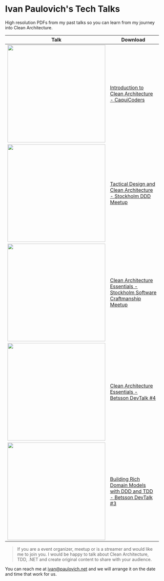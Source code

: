 # Ivan Paulovich's Tech Talks

High resolution PDFs from my past talks so you can learn from my journey into Clean Architecture.

| Talk            | Download                                                           |
|----------------------|-----------------------------------------------------------------------|
| <a href="https://github.com/ivanpaulovich/TechTalks/raw/master/Introduction%20to%20Clean%20Architecture-CaquiCoders/Introduction%20to%20Clean%20Architecture-CaquiCoders.pdf"><img src="https://github.com/ivanpaulovich/TechTalks/raw/master/Introduction to Clean Architecture-CaquiCoders/Introduction to Clean Architecture-CaquiCoders.001.jpeg" width=320 /></a>             | [Introduction to Clean Architecture - CaquiCoders](https://github.com/ivanpaulovich/TechTalks/raw/master/Introduction%20to%20Clean%20Architecture-CaquiCoders/Introduction%20to%20Clean%20Architecture-CaquiCoders.pdf)       |
| <a href="https://github.com/ivanpaulovich/TechTalks/raw/master/Ivan-Paulovich-Tactical-Design-With-Clean-Architecture/Ivan-Paulovich-Tactical-Design-With-Clean-Architecture.pdf"><img src="https://github.com/ivanpaulovich/TechTalks/raw/master/Ivan-Paulovich-Tactical-Design-With-Clean-Architecture/Ivan-Paulovich-Tactical-Design-With-Clean-Architecture.001.jpeg" width=320 /></a>             | [Tactical Design and Clean Architecture - Stockholm DDD Meetup](https://github.com/ivanpaulovich/TechTalks/raw/master/Ivan-Paulovich-Tactical-Design-With-Clean-Architecture/Ivan-Paulovich-Tactical-Design-With-Clean-Architecture.pdf)       |
| <a href="https://github.com/ivanpaulovich/TechTalks/raw/master/Ivan-Paulovich-Clean-Architecture-Essentials/Ivan-Paulovich-Clean-Architecture-Essentials-SSC.pdf"><img src="https://github.com/ivanpaulovich/TechTalks/raw/master/Ivan-Paulovich-Clean-Architecture-Essentials/Ivan-Paulovich-Clean-Architecture-Essentials-RC2.001.jpeg" width=320 /></a>             | [Clean Architecture Essentials - Stockholm Software Craftmanship Meetup](https://github.com/ivanpaulovich/TechTalks/raw/master/Ivan-Paulovich-Clean-Architecture-Essentials/Ivan-Paulovich-Clean-Architecture-Essentials-SSC.pdf)       |
| <a href="https://github.com/ivanpaulovich/TechTalks/raw/master/CleanArchitectureEssentials-Betsson/ivan-paulovich-clean-architecture-essentials-190524064855.pdf"><img src="https://github.com/ivanpaulovich/TechTalks/raw/master/CleanArchitectureEssentials-Betsson/clean-architecture-essentials.png" width=320 /></a>             | [Clean Architecture Essentials - Betsson DevTalk #4](https://github.com/ivanpaulovich/TechTalks/raw/master/CleanArchitectureEssentials-Betsson/ivan-paulovich-clean-architecture-essentials-190524064855.pdf)       |
| <a href="https://github.com/ivanpaulovich/TechTalks/raw/master/Building%20Rich%20Domain%20Models%20with%20DDD%20and%20TDD%20-%20Ivan%20Paulovich/Building%20Rich%20Domain%20Models%20with%20DDD%20and%20TDD%20-%20Ivan%20Paulovich.pdf"><img src="https://github.com/ivanpaulovich/TechTalks/raw/master/Building Rich Domain Models with DDD and TDD - Ivan Paulovich/Building Rich Domain Models with DDD and TDD - Ivan Paulovich.001.jpeg" width=320 /></a>             | [Building Rich Domain Models with DDD and TDD - Betsson DevTalk #3](https://github.com/ivanpaulovich/TechTalks/raw/master/Building%20Rich%20Domain%20Models%20with%20DDD%20and%20TDD%20-%20Ivan%20Paulovich/Building%20Rich%20Domain%20Models%20with%20DDD%20and%20TDD%20-%20Ivan%20Paulovich.pdf)       |

> If you are a event organizer, meetup or is a streamer and would like me to join you. I would be happy to talk about Clean Architecture, TDD, .NET and create original content to share with your audience.

You can reach me at ivan@paulovich.net and we will arrange it on the date and time that work for us.
